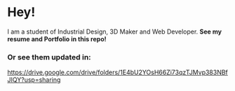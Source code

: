 ﻿# Hey!
I am a student of Industrial Design, 3D Maker and Web Developer. **See my resume and Portfolio in this repo!**

### Or see them updated in:
https://drive.google.com/drive/folders/1E4bU2YOsH66Zi73qzTJMvp383NBfJIQY?usp=sharing
